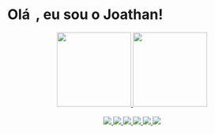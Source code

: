 <h1 align="left">Olá <img src="https://raw.githubusercontent.com/kaueMarques/kaueMarques/master/hi.gif" width="5px">, eu sou o Joathan!</h1>

<div align="center">
  <a href="https://github.com/joathanmf">
    <img height="150em" src="https://github-readme-stats.vercel.app/api?username=joathanmf&count_private=true&include_all_commits=true&show_icons=true&theme=jolly&hide_border=false&show_owner=true"/>
    <img height="150em" src="https://github-readme-stats.vercel.app/api/top-langs/?username=joathanmf&theme=jolly&hide_border=false&&layout=compact"/>
  </a>
</div>

<br>

<div align="center" valign="top">
  <a href="https://elixir-lang.org/">
    <img src="https://img.shields.io/badge/Elixir-4B275F?style=for-the-badge&logo=elixir&logoColor=white" />
  </a>
  <a href="https://www.lua.org/">
    <img src="https://img.shields.io/badge/Lua-2C2D72?style=for-the-badge&logo=lua&logoColor=white" />
  </a>
  <a href="https://www.heroku.com/platform">
    <img src="https://img.shields.io/badge/Heroku-430098?style=for-the-badge&logo=heroku&logoColor=white" />
  </a>
  <a href="https://www.mysql.com/">
    <img src="https://img.shields.io/badge/MySQL-00000F?style=for-the-badge&logo=mysql&logoColor=white"/>
  </a>
  <a href="https://www.postgresql.org/">
    <img src="https://img.shields.io/badge/PostgreSQL-316192?style=for-the-badge&logo=postgresql&logoColor=white"/>
  </a>
  <a href="https://manjaro.org/">
    <img src="https://img.shields.io/badge/Arch_Linux-1793D1?style=for-the-badge&logo=arch-linux&logoColor=white"/>
  </a>
</div>
          
